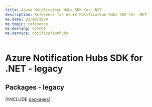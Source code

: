 ```yaml
---
title: Azure Notification Hubs SDK for .NET
description: Reference for Azure Notification Hubs SDK for .NET
ms.date: 02/08/2024
ms.topic: reference
ms.devlang: dotnet
ms.service: notificationhubs
---
```

# Azure Notification Hubs SDK for .NET - legacy
## Packages - legacy
[!INCLUDE [packages](notification-hubs-index.md)]